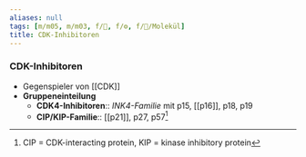 ```yaml
---
aliases: null
tags: [m/m05, m/m03, f/🧪, f/⚙️, f/🧪/Molekül]
title: CDK-Inhibitoren
---
```

### CDK-Inhibitoren
- Gegenspieler von [[CDK]]
- **Gruppeneinteilung**
	- **CDK4-Inhibitoren**:: *INK4-Familie* mit p15, [[p16]], p18, p19
	- **CIP/KIP-Familie**:: [[p21]], p27, p57[^1]


[^1]: CIP = CDK-interacting protein, KIP = kinase inhibitory protein